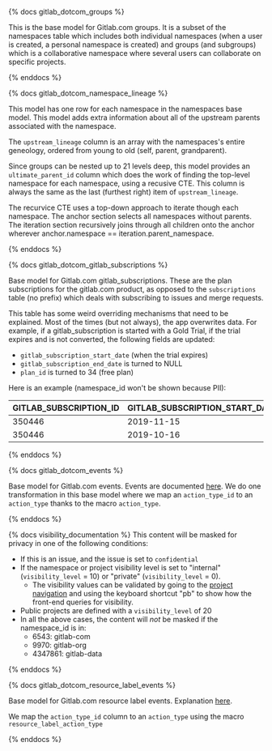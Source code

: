 {% docs gitlab_dotcom_groups %}

This is the base model for Gitlab.com groups. It is a subset of the namespaces table which includes both individual namespaces (when a user is created, a personal namespace is created) and groups (and subgroups) which is a collaborative namespace where several users can collaborate on specific projects.

{% enddocs %}


{% docs gitlab_dotcom_namespace_lineage %}

This model has one row for each namespace in the namespaces base model. This model adds extra information about all of the upstream parents associated with the namespace.  

The `upstream_lineage` column is an array with the namespaces's entire geneology, ordered from young to old (self, parent, grandparent).  

Since groups can be nested up to 21 levels deep, this model provides an `ultimate_parent_id` column which does the work of finding the top-level namespace for each namespace, using a recusive CTE.  This column is always the same as the last (furthest right) item of `upstream_lineage`.  

The recurvice CTE uses a top-down approach to iterate though each namespace. The anchor section selects all namespaces without parents. The iteration section recursively joins through all children onto the anchor wherever anchor.namespace == iteration.parent_namespace.  

{% enddocs %}


{% docs gitlab_dotcom_gitlab_subscriptions %}

Base model for Gitlab.com gitlab_subscriptions. These are the plan subscriptions for the gitlab.com product, as opposed to the `subscriptions` table (no prefix) which deals with subscribing to issues and merge requests.

This table has some weird overriding mechanisms that need to be explained. Most of the times (but not always), the app overwrites data. For example, if a gitlab_subscription is started with a Gold Trial, if the trial expires and is not converted, the following fields are updated:

* `gitlab_subscription_start_date` (when the trial expires)
* `gitlab_subscription_end_date` is turned to NULL
* `plan_id` is turned to 34 (free plan)

Here is an example (namespace_id won't be shown because PII):

| GITLAB_SUBSCRIPTION_ID | GITLAB_SUBSCRIPTION_START_DATE | GITLAB_SUBSCRIPTION_END_DATE | GITLAB_SUBSCRIPTION_TRIAL_ENDS_ON | PLAN_ID | IS_TRIAL |
|------------------------|--------------------------------|------------------------------|-----------------------------------|---------|----------|
| 350446                 | 2019-11-15                     | NULL                         | 2019-11-15                        | 34      | FALSE    |
| 350446                 | 2019-10-16                     | 2019-11-15                   | 2019-11-15                        | 4       | TRUE     |

{% enddocs %}

{% docs gitlab_dotcom_events %}

Base model for Gitlab.com events. Events are documented [here](https://docs.gitlab.com/ee/api/events.html).
We do one transformation in this base model where we map an `action_type_id` to an `action_type` thanks to the macro `action_type`.

{% enddocs %}

{% docs visibility_documentation %}
This content will be masked for privacy in one of the following conditions:
 * If this is an issue, and the issue is set to `confidential`
 * If the namespace or project visibility level is set to "internal" (`visibility_level` = 10) or "private" (`visibility_level` = 0).
    * The visibility values can be validated by going to the [project navigation](https://gitlab.com/explore) and using the keyboard shortcut "pb" to show how the front-end queries for visibility.
 * Public projects are defined with a `visibility_level` of 20   
 * In all the above cases,  the content will *not* be masked if the namespace_id is in:
   * 6543: gitlab-com
   * 9970: gitlab-org
   * 4347861: gitlab-data  

{% enddocs %}

{% docs gitlab_dotcom_resource_label_events %}

Base model for Gitlab.com resource label events. Explanation [here](https://docs.gitlab.com/ee/api/resource_label_events.html). 

We map the `action_type_id` column to an `action_type` using the macro `resource_label_action_type`

{% enddocs %}
